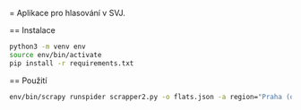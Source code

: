 = Aplikace pro hlasování v SVJ.

== Instalace
```bash
python3 -m venv env
source env/bin/activate
pip install -r requirements.txt
```

== Použití
```bash
env/bin/scrapy runspider scrapper2.py -o flats.json -a region="Praha (okres Hlavní město Praha);554782" -a town_part=400807 -a building=365
```
